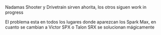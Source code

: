 Nadamas Shooter y Drivetrain sirven ahorita, los otros siguen work in progress

El problema esta en todos los lugares donde aparezcan los Spark Max, en cuanto se cambian a Victor SPX o Talon SRX se solucionan mágicamente 
